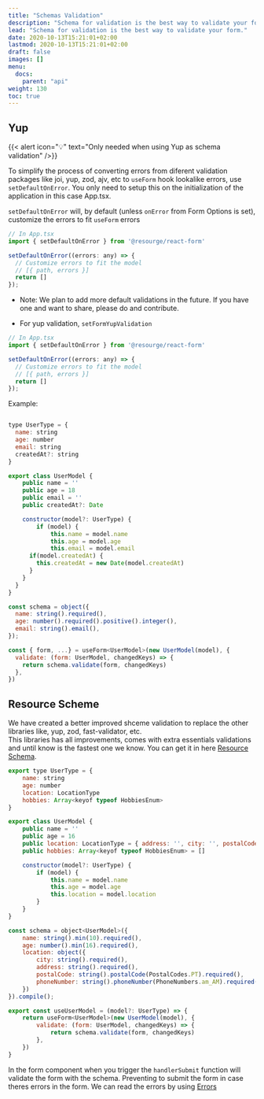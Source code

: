 ```yaml
---
title: "Schemas Validation"
description: "Schema for validation is the best way to validate your form."
lead: "Schema for validation is the best way to validate your form."
date: 2020-10-13T15:21:01+02:00
lastmod: 2020-10-13T15:21:01+02:00
draft: false
images: []
menu:
  docs:
    parent: "api"
weight: 130
toc: true
---
```


## Yup

{{< alert icon="💡" text="Only needed when using Yup as schema validation" />}}

To simplify the process of converting errors from diferent validation packages like joi, yup, zod, ajv, etc to `useForm` hook lookalike errors, use `setDefaultOnError`. You only need to setup this on the initialization of the application in this case App.tsx.

`setDefaultOnError` will, by default (unless `onError` from Form Options is set), customize the errors to fit `useForm` errors

```javascript
// In App.tsx
import { setDefaultOnError } from '@resourge/react-form'

setDefaultOnError((errors: any) => {
  // Customize errors to fit the model 
  // [{ path, errors }]
  return []
});
```

- Note: We plan to add more default validations in the future. If you have one and want to share, please do and contribute.

- For yup validation, `setFormYupValidation`

```javascript
// In App.tsx
import { setDefaultOnError } from '@resourge/react-form'

setDefaultOnError((errors: any) => {
  // Customize errors to fit the model 
  // [{ path, errors }]
  return []
});
```

Example:

```javascript

type UserType = {
  name: string
  age: number
  email: string
  createdAt?: string
}

export class UserModel {
	public name = ''
	public age = 18
	public email = ''
	public createdAt?: Date

	constructor(model?: UserType) {
		if (model) {
			this.name = model.name
			this.age = model.age
			this.email = model.email
      if(model.createdAt) {
        this.createdAt = new Date(model.createdAt)
      }
    }   
  }
}

const schema = object({
  name: string().required(),
  age: number().required().positive().integer(),
  email: string().email(),
});

const { form, ...} = useForm<UserModel>(new UserModel(model), {
  validate: (form: UserModel, changedKeys) => {
    return schema.validate(form, changedKeys)
  },
})

```

## Resource Scheme

We have created a better improved shceme validation to replace the other libraries like, yup, zod, fast-validator, etc.<br>
This libraries has all improvements, comes with extra essentials validations and until know is the fastest one we know.
You can get it in here <a href="https://github.com/resourge/schema/">Resource Schema</a>.

```javascript
export type UserType = {
	name: string
	age: number
	location: LocationType
	hobbies: Array<keyof typeof HobbiesEnum>
}

export class UserModel {
	public name = ''
	public age = 16
	public location: LocationType = { address: '', city: '', postalCode: '', phoneNumber: '' }
	public hobbies: Array<keyof typeof HobbiesEnum> = []

	constructor(model?: UserType) {
		if (model) {
			this.name = model.name
			this.age = model.age
			this.location = model.location
		}
	}
}

const schema = object<UserModel>({
	name: string().min(10).required(),
	age: number().min(16).required(),
	location: object({
		city: string().required(),
		address: string().required(),
		postalCode: string().postalCode(PostalCodes.PT).required(),
		phoneNumber: string().phoneNumber(PhoneNumbers.am_AM).required()
	})
}).compile();

export const useUserModel = (model?: UserType) => {
	return useForm<UserModel>(new UserModel(model), {
		validate: (form: UserModel, changedKeys) => {
			return schema.validate(form, changedKeys)
		},
	})
}
```

In the form component when you trigger the `handlerSubmit` function will validate the form with the schema.
Preventing to submit the form in case theres errors in the form.
We can read the errors by using <a href="/resourge-react-form/docs/api/form-actions/#geterrors">Errors</a>
